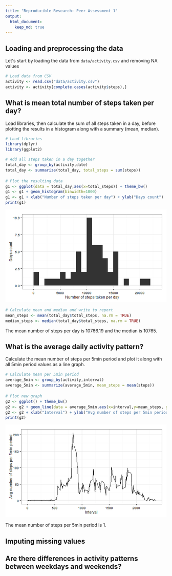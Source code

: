```yaml
---
title: "Reproducible Research: Peer Assessment 1"
output: 
  html_document:
    keep_md: true
---
```




## Loading and preprocessing the data

Let's start by loading the data from `data/activity.csv` and removing NA values


```r
# Load data from CSV
activity <- read.csv("data/activity.csv")
activity <- activity[complete.cases(activity$steps),]
```

## What is mean total number of steps taken per day?

Load libraries, then calculate the sum of all steps taken in a day, before plotting the results in a histogram along with a summary (mean, median).


```r
# Load libraries
library(dplyr)
library(ggplot2)
```


```r
# Add all steps taken in a day together
total_day <- group_by(activity,date)
total_day <- summarize(total_day, total_steps = sum(steps))

# Plot the resulting data
g1 <- ggplot(data = total_day,aes(x=total_steps)) + theme_bw()
g1 <- g1 + geom_histogram(binwidth=1000) 
g1 <- g1 + xlab("Number of steps taken per day") + ylab("Days count")
print(g1)
```

![plot of chunk unnamed-chunk-3](figure/unnamed-chunk-3-1.png) 

```r
# Calculate mean and median and write to report
mean_steps <- mean(total_day$total_steps, na.rm = TRUE)
median_steps <- median(total_day$total_steps, na.rm = TRUE)
```

The mean number of steps per day is 10766.19 and the median is 10765.

## What is the average daily activity pattern?

Calculate the mean number of steps per 5min period and plot it along with all 5min period values as a line graph.


```r
# Calculate mean per 5min period
average_5min <- group_by(activity,interval)
average_5min <- summarize(average_5min, mean_steps = mean(steps))

# Plot new graph
g2 <- ggplot() + theme_bw()
g2 <- g2 + geom_line(data = average_5min,aes(x=interval,y=mean_steps, group = 1))
g2 <- g2 + xlab("Interval") + ylab("Avg number of steps per 5min period")
print(g2)
```

![plot of chunk unnamed-chunk-4](figure/unnamed-chunk-4-1.png) 

The mean number of steps per 5min period is 1.

## Imputing missing values



## Are there differences in activity patterns between weekdays and weekends?
